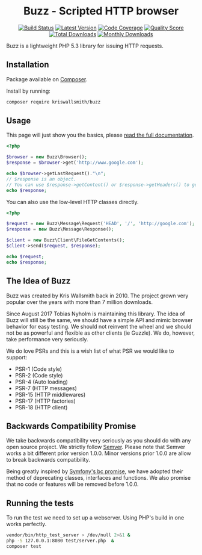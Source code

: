 <h1 align="center">Buzz - Scripted HTTP browser</h1>

<div align="center">

[![Build Status](https://img.shields.io/travis/kriswallsmith/Buzz.svg?branch=master&style=flat-square)](https://travis-ci.org/kriswallsmith/Buzz)
[![Latest Version](https://img.shields.io/github/release/kriswallsmith/Buzz.svg?style=flat-square)](https://github.com/kriswallsmith/Buzz/releases)
[![Code Coverage](https://img.shields.io/scrutinizer/coverage/g/kriswallsmith/Buzz.svg?style=flat-square)](https://scrutinizer-ci.com/g/kriswallsmith/Buzz)
[![Quality Score](https://img.shields.io/scrutinizer/g/kriswallsmith/Buzz.svg?style=flat-square)](https://scrutinizer-ci.com/g/kriswallsmith/Buzz)
[![Total Downloads](https://img.shields.io/packagist/dt/kriswallsmith/buzz.svg?style=flat-square)](https://packagist.org/packages/kriswallsmith/buzz)
[![Monthly Downloads](https://img.shields.io/packagist/dm/kriswallsmith/buzz.svg?style=flat-square)](https://packagist.org/packages/kriswallsmith/buzz)

</div>

Buzz is a lightweight PHP 5.3 library for issuing HTTP requests.

## Installation

Package available on [Composer](https://packagist.org/packages/kriswallsmith/buzz).

Install by running: 

```bash
composer require kriswallsmith/buzz
```

## Usage 

This page will just show you the basics, please [read the full documentation](doc/index.md).

```php
<?php

$browser = new Buzz\Browser();
$response = $browser->get('http://www.google.com');

echo $browser->getLastRequest()."\n";
// $response is an object. 
// You can use $response->getContent() or $response->getHeaders() to get only one part of the response.
echo $response; 
```

You can also use the low-level HTTP classes directly.

```php
<?php

$request = new Buzz\Message\Request('HEAD', '/', 'http://google.com');
$response = new Buzz\Message\Response();

$client = new Buzz\Client\FileGetContents();
$client->send($request, $response);

echo $request;
echo $response;
```

## The Idea of Buzz

Buzz was created by Kris Wallsmith back in 2010. The project grown very popular over the years with more than 7 million 
downloads.  

Since August 2017 Tobias Nyholm is maintaining this library. The idea of Buzz will still be the same, we should have a
simple API and mimic browser behavior for easy testing. We should not reinvent the wheel and we should not be as powerful
and flexible as other clients (ie Guzzle). We do, however, take performance very seriously. 

We do love PSRs and this is a wish list of what PSR we would like to support: 

* PSR-1 (Code style)
* PSR-2 (Code style)
* PSR-4 (Auto loading)
* PSR-7 (HTTP messages)
* PSR-15 (HTTP middlewares)
* PSR-17 (HTTP factories)
* PSR-18 (HTTP client)

## Backwards Compatibility Promise

We take backwards compatibility very seriously as you should do with any open source project. We strictly follow [Semver](http://semver.org/).
Please note that Semver works a bit different prior version 1.0.0. Minor versions prior 1.0.0 are allow to break backwards
compatibility. 

Being greatly inspired by [Symfony's bc promise](https://symfony.com/doc/current/contributing/code/bc.html), we have adopted
their method of deprecating classes, interfaces and functions. We also promise that no code or features will be removed 
before 1.0.0. 

## Running the tests

To run the test we need to set up a webserver. Using PHP's build in one works perfectly. 

```bash
vendor/bin/http_test_server > /dev/null 2>&1 &
php -S 127.0.0.1:8080 test/server.php  &
composer test
```
